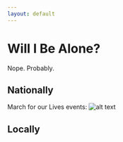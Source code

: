 ```yaml
---
layout: default
---
```


Will I Be Alone?
=================

Nope. Probably.

Nationally
---------------

March for our Lives events: 
![alt text](https://drive.google.com/open?id=1PrHbyBMnGE61WvrHRUsWV1vbgSea0vts)

Locally
---------------


